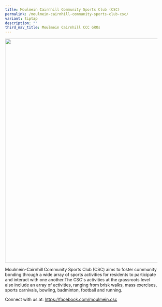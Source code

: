 ```yaml
---
title: Moulmein Cairnhill Community Sports Club (CSC)
permalink: /moulmein-cairnhill-community-sports-club-csc/
variant: tiptap
description: ""
third_nav_title: Moulmein Cairnhill CCC GROs
---
```

<div class="isomer-image-wrapper">
<img style="width: 740px; color: rgb(0, 0, 0); font-family: system-ui, -apple-system, &quot;system-ui&quot;, &quot;Segoe UI&quot;, Roboto, Oxygen, Ubuntu, Cantarell, &quot;Open Sans&quot;, &quot;Helvetica Neue&quot;, sans-serif; font-size: medium; font-style: normal; font-variant-ligatures: normal; font-variant-caps: normal; font-weight: 400; letter-spacing: normal; orphans: 2; text-align: start; text-indent: 0px; text-transform: none; widows: 2; word-spacing: 0px; -webkit-text-stroke-width: 0px; white-space: normal; text-decoration-thickness: initial; text-decoration-style: initial; text-decoration-color: initial;" height="auto" width="100%" src="https://moca.sgp1.cdn.digitaloceanspaces.com/Our%20Communities/64f704d86e53d316ac87a196_25%2520%2526%252026%2520July%25202022.webp">
</div>
<p></p>
<p>Moulmein-Cairnhill Community Sports Club (CSC) aims to foster community
bonding through a wide array of sports activities for residents to participate
and interact with one another.The CSC's activities at the grassroots level
also include an array of activities, ranging from brisk walks, mass exercises,
sports carnivals, bowling, badminton, football and running.</p>
<p>Connect with us at: <a href="https://facebook.com/moulmein.csc" rel="noopener noreferrer nofollow" target="_blank">https://facebook.com/moulmein.csc</a>
</p>